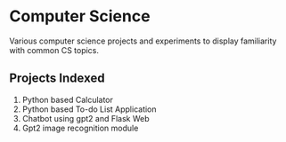 # Computer Science
Various computer science projects and experiments to display familiarity with common CS topics.


## Projects Indexed
1. Python based Calculator
2. Python based To-do List Application
3. Chatbot using gpt2 and Flask Web
4. Gpt2 image recognition module
